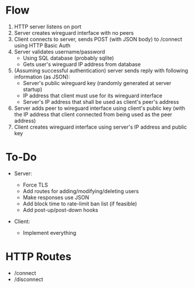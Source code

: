 Flow
====
1. HTTP server listens on port
2. Server creates wireguard interface with no peers
3. Client connects to server, sends POST (with JSON body) to /connect using HTTP Basic Auth
4. Server validates username/password
	* Using SQL database (probably sqlite)
	* Gets user's wireguard IP address from database
5. (Assuming successful authentication) server sends reply with following information (as JSON):
	* Server's public wireguard key (randomly generated at server startup)
	* IP address that client must use for its wireguard interface
	* Server's IP address that shall be used as client's peer's address
6. Server adds peer to wireguard interface using client's public key (with the IP address that client connected from being used as the peer address)
7. Client creates wireguard interface using server's IP address and public key

To-Do
=====
* Server:
	* Force TLS
	* Add routes for adding/modifying/deleting users
	* Make responses use JSON
	* Add block time to rate-limit ban list (if feasible)
	* Add post-up/post-down hooks

* Client:
	* Implement everything

HTTP Routes
===========
* /connect
* /disconnect
